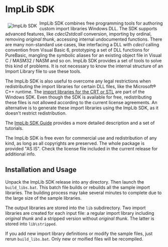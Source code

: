 # ImpLib SDK

<img src="https://implib.sourceforge.io/logo.png" align="left" hspace="8" vspace="8" alt="ImpLib SDK"/>ImpLib SDK combines free programming tools for authoring custom import libraries Windows DLL. The SDK supports advanced features, like *cdecl2stdcall* conversion, importing by ordinal, removing *original thunk*, accessing internal undocumented functions. There are many non-standard use cases, like interfacing a DLL with *cdecl* calling convention from Visual Basic 6, prototyping a set of DLL functions for PureBasic, mangling the symbolic aliases for an existing 
object file in Visual C / MASM32 / NASM and so on. ImpLib SDK provides a set of tools to solve this kind of problems. It is not necessary to know the internal structure of an Import Library file to use these tools.

The ImpLib SDK is also useful to overcome any legal restrictions when redistributing the import libraries for certain DLL files, like the Microsoft® C++ runtime. The [import libraries for the CRT or STL](https://learn.microsoft.com/en-us/cpp/c-runtime-library/crt-library-features?view=msvc-160) are part of the Windows SDK. Even though the SDK is available for free, redistributing these files is not allowed according to the current license agreements. An alternative is to generate these import libraries using the ImpLib SDK, as it doesn't restrict redistribution.

The [ImpLib SDK Guide](https://implib.sourceforge.io/EN.HTM) provides a more detailed description and a set of tutorials.

The ImpLib SDK is free even for commercial use and redistribution of any kind, as long as all copyrights are preserved. The whole package is provided "AS IS". Check the license file included in the current release for additional info.

## Installation and Usage

Unpack the ImpLib SDK release into any directory. Then launch the ```build_libs.bat```. This batch file builds or rebuilds all the sample import libraries. The building process may take several minutes to complete due to the large size of the sample libraries.

The output libraries are stored into the ```lib``` subdirectory. Two import libraries are created for each input file: a regular import library including *original thunk* and a stripped version without *original thunk*. The latter is stored into ```lib\stripped```.

If you add new import library definitions or modify the sample files, just rerun ```build_libs.bat```. Only new or moified files will be recompiled.
